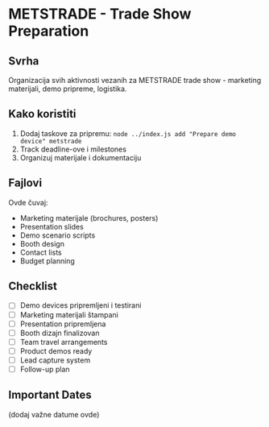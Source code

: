 # METSTRADE - Trade Show Preparation

## Svrha
Organizacija svih aktivnosti vezanih za METSTRADE trade show - marketing materijali, demo pripreme, logistika.

## Kako koristiti
1. Dodaj taskove za pripremu: `node ../index.js add "Prepare demo device" metstrade`
2. Track deadline-ove i milestones
3. Organizuj materijale i dokumentaciju

## Fajlovi
Ovde čuvaj:
- Marketing materijale (brochures, posters)
- Presentation slides
- Demo scenario scripts
- Booth design
- Contact lists
- Budget planning

## Checklist
- [ ] Demo devices pripremljeni i testirani
- [ ] Marketing materijali štampani
- [ ] Presentation pripremljena
- [ ] Booth dizajn finalizovan
- [ ] Team travel arrangements
- [ ] Product demos ready
- [ ] Lead capture system
- [ ] Follow-up plan

## Important Dates
(dodaj važne datume ovde)
